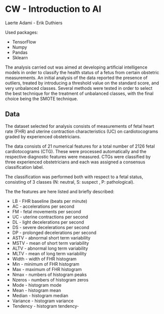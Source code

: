 # CW - Introduction to AI
Laerte Adami - Erik Duthiers

Used packages: 
- TensorFlow
- Numpy 
- Pandas 
- Sklearn 

The analysis carried out was aimed at developing artificial intelligence models in order to classify the health status of a fetus from certain obstetric measurements. An initial analysis of the data reported the presence of outliers, treated by introducing a threshold value on the standard score, and very unbalanced classes. Several methods were tested in order to select the best technique for the treatment of unbalanced classes, with the final choice being the SMOTE technique.

## Data 

The dataset selected for analysis consists of measurements of fetal heart rate (FHR) and uterine contraction characteristics (UC) on cardiotocograms graded by experienced obstetricians.

The data consists of 21 numerical features for a total number of 2126 fetal cardiotocograms (CTG). These were processed automatically and the respective diagnostic features were measured. CTGs were classified by three experienced obstetricians and each was assigned a consensus classification label. 

The classification was performed both with respect to a fetal status, consisting of 3 classes (N: neutral, S: suspect , P: pathological).

The the features are here listed and briefly described:

- LB - FHR baseline (beats per minute)
- AC - accelerations per second
- FM - fetal movements per second
- UC - uterine contractions per second
- DL - light decelerations per second
- DS - severe decelerations per second
- DP - prolonged decelerations per second
- ASTV - abnormal short term variability
- MSTV - mean of short term variability
- ALTV - abnormal long term variability
- MLTV - mean of long term variability
- Width - width of FHR histogram
- Min - minimum of FHR histogram
- Max - maximum of FHR histogram
- Nmax - numbers of histogram peaks
- Nzeros - numbers of histogram zeros
- Mode - histogram mode
- Mean - histogram mean
- Median - histogram median
- Variance - histogram variance
- Tendency - histogram tendency- 